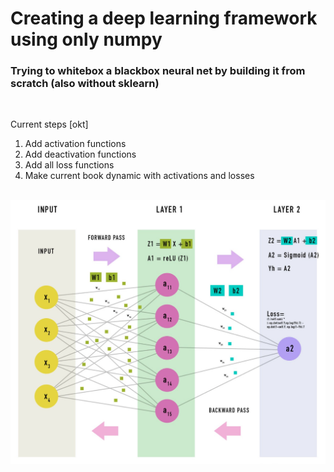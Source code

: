 # Creating a deep learning framework using only numpy
### Trying to whitebox a blackbox neural net by building it from scratch (also without sklearn)

<br>

Current steps [okt]
1. Add activation functions
2. Add deactivation functions
2. Add all loss functions
4. Make current book dynamic with activations and losses

<br>

<img src="net.png">